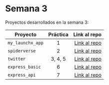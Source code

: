 
# Semana 3 

Proyectos desarrollados en la semana 3:

| Proyecto | Práctica | Link al repo |
| ------------- |:-------------:| -----:|
|`my_launchx_app`|1|[Link al repo](https://github.com/jhechus/my_launchx_app)|
|`spiderverse`|2|[Link al repo](https://github.com/jhechus/spiderverse)|
|`twitter`|3, 4, 5|[Link al repo](https://github.com/jhechus/twwt)|
|`express_basic`|6|[Link al repo](https://github.com/jhechus/Express_Server)|
|`express_api`|7|[Link al repo](https://github.com/jhechus/Primeraapi)|
